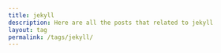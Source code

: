 ```yaml
---
title: jekyll
description: Here are all the posts that related to jekyll
layout: tag
permalink: /tags/jekyll/
---
```

